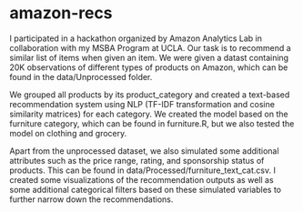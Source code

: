# amazon-recs
I participated in a hackathon organized by Amazon Analytics Lab in collaboration with my MSBA Program at UCLA. Our task is to recommend a similar list of items when given an item. We were given a datast containing 20K observations of different types of products on Amazon, which can be found in the data/Unprocessed folder. 

We grouped all products by its product_category and created a text-based recommendation system using NLP (TF-IDF transformation and cosine similarity matrices) for each category. We created the model based on the furniture category, which can be found in furniture.R, but we also tested the model on clothing and grocery.

Apart from the unprocessed dataset, we also simulated some additional attributes such as the price range, rating, and sponsorship status of products. This can be found in data/Processed/furniture_text_cat.csv. I created some visualizations of the recommendation outputs as well as some additional categorical filters based on these simulated variables to further narrow down the recommendations. 
